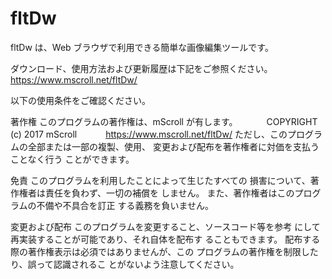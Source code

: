 # fltDw
fltDw は、Web ブラウザで利用できる簡単な画像編集ツールです。

ダウンロード、使用方法および更新履歴は下記をご参照ください。
https://www.mscroll.net/fltDw/

以下の使用条件をご確認ください。

著作権
このプログラムの著作権は、mScroll が有します。
　　　COPYRIGHT (c) 2017 mScroll
　　　https://www.mscroll.net/fltDw/
ただし、このプログラムの全部または一部の複製、使用、
変更および配布を著作権者に対価を支払うことなく行う
ことができます。

免責
このプログラムを利用したことによって生じたすべての
損害について、著作権者は責任を負わず、一切の補償を
しません。
また、著作権者はこのプログラムの不備や不具合を訂正
する義務を負いません。

変更および配布
このプログラムを変更すること、ソースコード等を参考
にして再実装することが可能であり、それ自体を配布す
ることもできます。
配布する際の著作権表示は必須ではありませんが、この
プログラムの著作権を制限したり、誤って認識されるこ
とがないよう注意してください。
